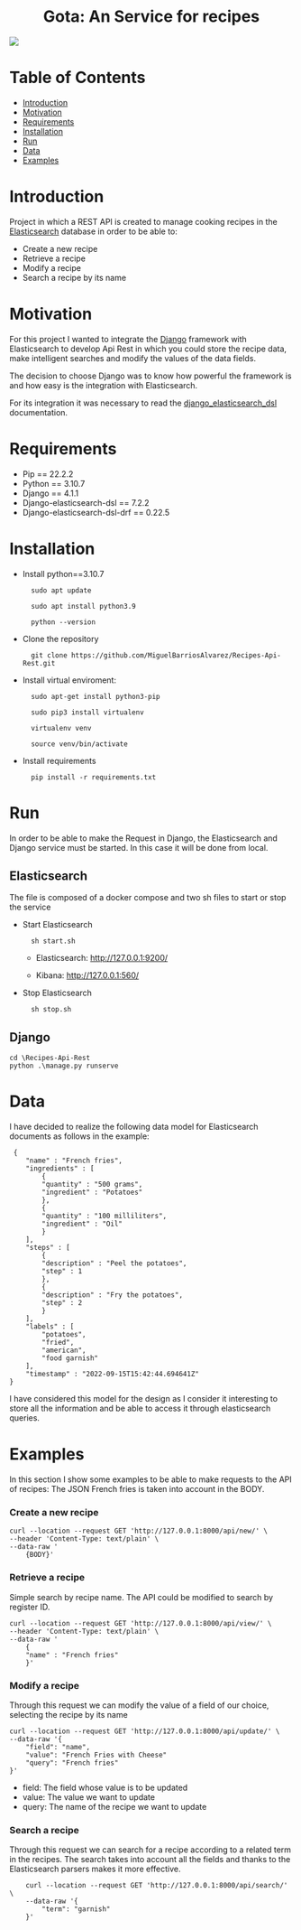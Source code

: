 <h1 align="center"> Gota: An Service for recipes </h1>

 <p align="left">
   <img src="https://img.shields.io/badge/STATUS-%20DEV-green">
</p>

# Table of Contents
- [Introduction](#Introduction)
- [Motivation](#Motivation)
- [Requirements](#Requirements)
- [Installation](#Installation)
- [Run](#Run)
- [Data](#Data)
- [Examples](#Examples)

# Introduction
Project in which a REST API is created to manage cooking recipes in the [Elasticsearch](https://www.elastic.co/es/what-is/elasticsearch) database in order to be able to:

- Create a new recipe
- Retrieve a recipe
- Modify a recipe
- Search a recipe by its name

# Motivation
For this project I wanted to integrate the [Django](https://docs.djangoproject.com/en/4.1/) framework with Elasticsearch to develop Api Rest in which you could store the recipe data, make intelligent searches and modify the values of the data fields. 

The decision to choose Django was to know how powerful the framework is and how easy is the integration with Elasticsearch. 

For its integration it was necessary to read the [django_elasticsearch_dsl](https://django-elasticsearch-dsl.readthedocs.io/en/latest/quickstart.html) documentation.

# Requirements
- Pip == 22.2.2
- Python == 3.10.7
- Django == 4.1.1
- Django-elasticsearch-dsl == 7.2.2
- Django-elasticsearch-dsl-drf == 0.22.5

# Installation
- Install python==3.10.7

        sudo apt update

        sudo apt install python3.9

        python --version

- Clone the repository

        git clone https://github.com/MiguelBarriosAlvarez/Recipes-Api-Rest.git

- Install virtual enviroment: 

        sudo apt-get install python3-pip

        sudo pip3 install virtualenv

        virtualenv venv

        source venv/bin/activate

- Install requirements

        pip install -r requirements.txt

# Run
In order to be able to make the Request in Django, the Elasticsearch and Django service must be started.
In this case it will be done from local.

## Elasticsearch
The file is composed of a docker compose and two sh files to start or stop the service

- Start Elasticsearch

        sh start.sh


   - Elasticsearch: http://127.0.0.1:9200/

   - Kibana: http://127.0.0.1:560/

- Stop Elasticsearch

        sh stop.sh

## Django

    cd \Recipes-Api-Rest
    python .\manage.py runserve

# Data
I have decided to realize the following data model for Elasticsearch documents as follows in the example:

     {
        "name" : "French fries",
        "ingredients" : [
            {
            "quantity" : "500 grams",
            "ingredient" : "Potatoes"
            },
            {
            "quantity" : "100 milliliters",
            "ingredient" : "Oil"
            }
        ],
        "steps" : [
            {
            "description" : "Peel the potatoes",
            "step" : 1
            },
            {
            "description" : "Fry the potatoes",
            "step" : 2
            }
        ],
        "labels" : [
            "potatoes",
            "fried",
            "american",
            "food garnish"
        ],
        "timestamp" : "2022-09-15T15:42:44.694641Z"
    }

I have considered this model for the design as I consider it interesting to store all the information and be able to access it through elasticsearch queries.

# Examples
In this section I show some examples to be able to make requests to the API of recipes:
The JSON French fries is taken into account in the BODY.

### Create a new recipe

    curl --location --request GET 'http://127.0.0.1:8000/api/new/' \
    --header 'Content-Type: text/plain' \
    --data-raw '
        {BODY}'

### Retrieve a recipe
Simple search by recipe name. The API could be modified to search by register ID.

    curl --location --request GET 'http://127.0.0.1:8000/api/view/' \
    --header 'Content-Type: text/plain' \
    --data-raw '
        {
        "name" : "French fries"
        }'


### Modify a recipe
Through this request we can modify the value of a field of our choice, selecting the recipe by its name

    curl --location --request GET 'http://127.0.0.1:8000/api/update/' \
    --data-raw '{
        "field": "name",
        "value": "French Fries with Cheese"
        "query": "French fries"
    }'


- field: The field whose value is to be updated
- value: The value we want to update
- query: The name of the recipe we want to update

### Search a recipe
Through this request we can search for a recipe according to a related term in the recipes.
The search takes into account all the fields and thanks to the Elasticsearch parsers makes it more effective.

        curl --location --request GET 'http://127.0.0.1:8000/api/search/' \
        --data-raw '{
            "term": "garnish"
        }'


